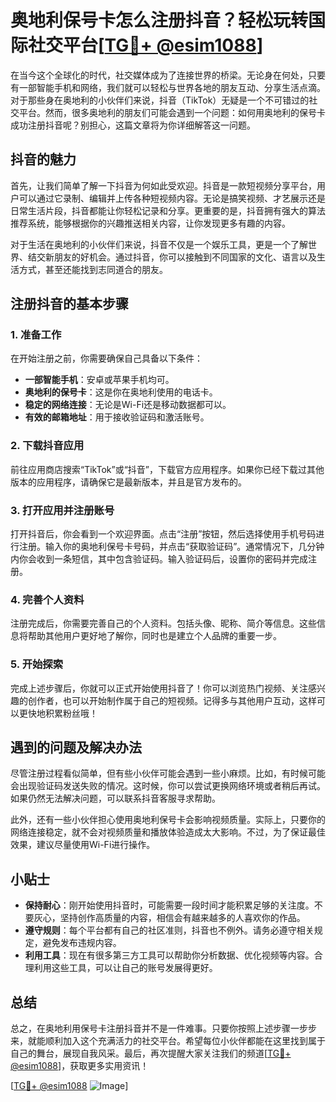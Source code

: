 # 奥地利保号卡怎么注册抖音？轻松玩转国际社交平台[[TG💪+ @esim1088](https://t.me/s/esim1088)]

在当今这个全球化的时代，社交媒体成为了连接世界的桥梁。无论身在何处，只要有一部智能手机和网络，我们就可以轻松与世界各地的朋友互动、分享生活点滴。对于那些身在奥地利的小伙伴们来说，抖音（TikTok）无疑是一个不可错过的社交平台。然而，很多奥地利的朋友们可能会遇到一个问题：如何用奥地利的保号卡成功注册抖音呢？别担心，这篇文章将为你详细解答这一问题。

## 抖音的魅力

首先，让我们简单了解一下抖音为何如此受欢迎。抖音是一款短视频分享平台，用户可以通过它录制、编辑并上传各种短视频内容。无论是搞笑视频、才艺展示还是日常生活片段，抖音都能让你轻松记录和分享。更重要的是，抖音拥有强大的算法推荐系统，能够根据你的兴趣推送相关内容，让你发现更多有趣的内容。

对于生活在奥地利的小伙伴们来说，抖音不仅是一个娱乐工具，更是一个了解世界、结交新朋友的好机会。通过抖音，你可以接触到不同国家的文化、语言以及生活方式，甚至还能找到志同道合的朋友。

## 注册抖音的基本步骤

### 1. 准备工作

在开始注册之前，你需要确保自己具备以下条件：

- **一部智能手机**：安卓或苹果手机均可。
- **奥地利的保号卡**：这是你在奥地利使用的电话卡。
- **稳定的网络连接**：无论是Wi-Fi还是移动数据都可以。
- **有效的邮箱地址**：用于接收验证码和激活账号。

### 2. 下载抖音应用

前往应用商店搜索“TikTok”或“抖音”，下载官方应用程序。如果你已经下载过其他版本的应用程序，请确保它是最新版本，并且是官方发布的。

### 3. 打开应用并注册账号

打开抖音后，你会看到一个欢迎界面。点击“注册”按钮，然后选择使用手机号码进行注册。输入你的奥地利保号卡号码，并点击“获取验证码”。通常情况下，几分钟内你会收到一条短信，其中包含验证码。输入验证码后，设置你的密码并完成注册。

### 4. 完善个人资料

注册完成后，你需要完善自己的个人资料。包括头像、昵称、简介等信息。这些信息将帮助其他用户更好地了解你，同时也是建立个人品牌的重要一步。

### 5. 开始探索

完成上述步骤后，你就可以正式开始使用抖音了！你可以浏览热门视频、关注感兴趣的创作者，也可以开始制作属于自己的短视频。记得多与其他用户互动，这样可以更快地积累粉丝哦！

## 遇到的问题及解决办法

尽管注册过程看似简单，但有些小伙伴可能会遇到一些小麻烦。比如，有时候可能会出现验证码发送失败的情况。这时候，你可以尝试更换网络环境或者稍后再试。如果仍然无法解决问题，可以联系抖音客服寻求帮助。

此外，还有一些小伙伴担心使用奥地利保号卡会影响视频质量。实际上，只要你的网络连接稳定，就不会对视频质量和播放体验造成太大影响。不过，为了保证最佳效果，建议尽量使用Wi-Fi进行操作。

## 小贴士

- **保持耐心**：刚开始使用抖音时，可能需要一段时间才能积累足够的关注度。不要灰心，坚持创作高质量的内容，相信会有越来越多的人喜欢你的作品。
- **遵守规则**：每个平台都有自己的社区准则，抖音也不例外。请务必遵守相关规定，避免发布违规内容。
- **利用工具**：现在有很多第三方工具可以帮助你分析数据、优化视频等内容。合理利用这些工具，可以让自己的账号发展得更好。

## 总结

总之，在奥地利用保号卡注册抖音并不是一件难事。只要你按照上述步骤一步步来，就能顺利加入这个充满活力的社交平台。希望每位小伙伴都能在这里找到属于自己的舞台，展现自我风采。最后，再次提醒大家关注我们的频道[[TG💪+ @esim1088](https://t.me/s/esim1088)]，获取更多实用资讯！

[[TG💪+ @esim1088](https://t.me/s/esim1088) ![Image](https://i.postimg.cc/4NQfJmqS/Snipaste-2025-05-13-00-14-12.png)]
